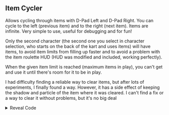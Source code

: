 ## Item Cycler

Allows cycling through items with D-Pad Left and D-Pad Right. You can cycle to the left (previous item) and to the right (next item). Items are infinite. Very simple to use, useful for debugging and for fun!

Only the second character (the second one you select in character selection, who starts on the back of the kart and uses items) will have items, to avoid item limits from filling up faster and to avoid a problem with the item roulette HUD (HUD was modified and included, working perfectly).

When the given item limit is reached (maximum items in play), you can't get and use it until there's room for it to be in play.

I had difficulty finding a reliable way to clear items, but after lots of experiments, I finally found a way. However, it has a side effect of keeping the shadow and particle of the item where it was cleared. I can't find a fix or a way to clear it without problems, but it's no big deal

<details>
<summary>Reveal Code</summary>

```armv7
04165234 60000000
04165244 60000000
C21665C0 00000004
80610008 2C030013
4181000C 8876FF90
90610008 2C1B0000
60000000 00000000
C223FC08 00000017
3CA08038 9421FF80
BC610008 83EDABD0
8B5FFF90 3D80803C
A14C0580 714B0003
41820068 899FFF8F
2C0C0000 4082005C
807F02D0 2C030000
41820014 3D808025
618C5200 7D8903A6
4E800421 714B0001
41820020 3B5AFFFF
2C1A0010 4182FFF8
2C1A0000 40800024
3B400013 4800001C
3B5A0001 2C1A0010
4182FFF8 2C1A0013
40810008 3B400000
9B5FFF90 935F0254
3B400010 935F024C
714A0003 39800001
40820008 39800000
999FFF8F B8610008
38210080 00000000
C222ED20 00000002
2C1E0000 41820008
5460063F 00000000
04255204 38A0000A
04255210 90A30118
```
</details>